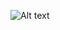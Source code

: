 ![Alt text](https://github.com/saskjavascript/Sencha-Touch-Contact-List/raw/master/contact-list-wireframe-1.png "Optional title")